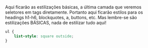 Aqui ficarão as estilizações básicas, a última camada que veremos seletores em tags diretamente. Portanto aqui ficarão estilos para os headings h1-h6, blockquotes, a, buttons, etc. Mas lembre-se são estilizações BÁSICAS, nada de estilizar tudo aqui!
```scss
ul {
    list-style: square outside;
}
```